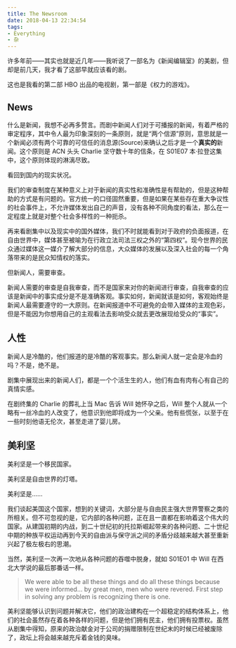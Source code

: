 ```yaml
---
title: The Newsroom
date: 2018-04-13 22:34:54
tags:
- Everything
- 杂
---
```


许多年前——其实也就是近几年——我听说了一部名为《新闻编辑室》的美剧，但却是前几天，我才看了这部早就应该看的剧。

这也是我看的第二部 HBO 出品的电视剧，第一部是《权力的游戏》。

## News

什么是新闻，我想不必再多赘言。而剧中新闻人们对于可播报的新闻，有着严格的审定程序，其中令人最为印象深刻的一条原则，就是“两个信源”原则，意思就是一个新闻必须有两个可靠的可信任的消息源(Source)来确认之后才是一个**真实的**新闻。这个原则是 ACN 头头 Charlie 坚守数十年的信条，在 S01E07 本·拉登这集中，这个原则体现的淋漓尽致。

看回到国内的现实状况。

我们的审查制度在某种意义上对于新闻的真实性和准确性是有帮助的，但是这种帮助的方式是有问题的。官方统一的口径固然重要，但是如果在某些存在重大争议性的社会事件上，不允许媒体发出自己的声音，没有各种不同角度的看法，那么在一定程度上就是对整个社会多样性的一种扼杀。

再来看剧集中以及现实中的国外媒体，我们不时就能看到对于政府的负面报道，在自由世界中，媒体甚至被喻为在行政立法司法三权之外的“第四权”。现今世界的民众通过媒体这一媒介了解大部分的信息，大众媒体的发展以及深入社会的每一个角落带来的是民众知情权的落实。

但新闻人，需要审查。

新闻人需要的审查是自我审查，而不是国家来对你的新闻进行审查，自我审查的应该是新闻中的事实成分是不是准确客观。事实如何，新闻就该是如何，客观始终是新闻人最需要遵守的一大原则。在新闻报道中不可避免的会带入媒体的主观色彩，但是不能因为你想用自己的主观看法去影响受众就去更改展现给受众的“事实”。



## 人性

新闻人是冷酷的，他们报道的是冷酷的客观事实。那么新闻人就一定会是冷血的吗？不是，绝不是。

剧集中展现出来的新闻人们，都是一个个活生生的人，他们有血有肉有心有自己的真情实感。

在剧终集的 Charlie 的葬礼上当 Mac 告诉 Will 她怀孕之后，Will 整个人就从一个略有一丝冷血的人改变了，他意识到他即将成为一个父亲。他有些慌张，以至于在一些时刻他语无伦次，甚至走进了婴儿房。

## 美利坚

美利坚是一个移民国家。

美利坚是自由世界的灯塔。

美利坚是……

我们谈起美国这个国家，想到的关键词，大部分是与自由民主强大世界警察之类的所相关。但不可忽视的是，它内部的各种问题，正在且一直都在影响着这个伟大的国家。从建国初期的内战，到二十世纪初的托拉斯崛起带来的各种问题、二十世纪中期的种族平权运动再到今天的自由派与保守派之间的矛盾分歧越来越大甚至重新兴起了极左极右的思潮。

当然，美利坚一次再一次地从各种问题的吞噬中脱身，就如 S01E01 中 Will 在西北大学说的最后那番话一样。

> We were able to be all these things and do all these things because we were informed… by great men, men who were revered. First step in solving any problem is recognizing there is one.

美利坚能够认识到问题并解决它，他们的政治建构在一个超稳定的结构体系上，他们的社会虽然存在着各种各样的问题，但是他们拥有民主，他们拥有投票权。虽然从剧集中得知，原来的政治献金对于公司的捐赠限制在世纪末的时候已经被废除了，政坛上将会越来越充斥着金钱的臭味。
